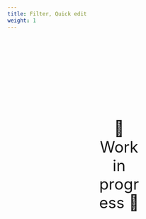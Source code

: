 ```yaml
---
title: Filter, Quick edit
weight: 1
---
```

<div style="text-align: center; font-size:2.5em;margin: 200px;">🚧 Work in progress 🚧</div>